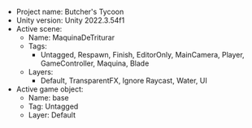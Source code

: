 <!-- UNITY CODE ASSIST INSTRUCTIONS START -->
- Project name: Butcher's Tycoon
- Unity version: Unity 2022.3.54f1
- Active scene:
  - Name: MaquinaDeTriturar
  - Tags:
    - Untagged, Respawn, Finish, EditorOnly, MainCamera, Player, GameController, Maquina, Blade
  - Layers:
    - Default, TransparentFX, Ignore Raycast, Water, UI
- Active game object:
  - Name: base
  - Tag: Untagged
  - Layer: Default
<!-- UNITY CODE ASSIST INSTRUCTIONS END -->